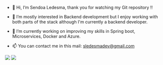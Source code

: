 - 👋 Hi, I’m Sendoa Ledesma, thank you for watching my Git repository !! 

- 👀 I’m mostly interested in Backend development but I enjoy working with both parts of the stack although I'm currently a backend developer.

- 🌱 I’m currently working on improving my skills in Spring boot, Microservices, Docker and Azure.

- 📫 You can contact me in this mail: sledesmadev@gmail.com

<img align="center" src="https://github-readme-stats.vercel.app/api?username=sledesmadev&show_icons=true&theme=tokyonight"/>
<img align="center" src="https://github-readme-stats.vercel.app/api/top-langs/?username=sledesmadev&layout=compact"/>

<!---
sledesmadev/sledesmadev is a ✨ special ✨ repository because its `README.md` (this file) appears on your GitHub profile.
You can click the Preview link to take a look at your changes.
--->
